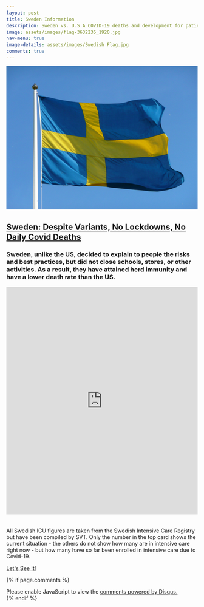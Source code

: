 ```yaml
---
layout: post
title: Sweden Information
description: Sweden vs. U.S.A COVID-19 deaths and development for patients in intensive care units with Covid-19 due to the coronavirus. 
image: assets/images/flag-3632235_1920.jpg
nav-menu: true
image-details: assets/images/Swedish Flag.jpg
comments: true
---
```


<script> function load_Sweden() { 
  const url = "https://mfjx6tjima.execute-api.us-west-1.amazonaws.com/RetrieveSwedenDeaths"; 

  fetch(url) 
  .then(response => response.text()) 
  .then(contents => document.getElementById("graphcaption").innerHTML += " Had the US been able to maintain Sweden's reported C19 Death Rate of " + "" + contents.substring(1, contents.length - 1) + " Per Million People, fewer Americans would be dead. Sweden never wore masks or locked down.") .catch(() => console.log("Can’t access " + url + " response. Blocked by browser?")) } </script>
<img onload="load_Sweden()" style="" src="/assets/images/Swedish Flag.jpg" alt="">



<div class="inner">
 <a href="https://denver.cbslocal.com/2020/12/15/grand-county-covid-deaths/" style="font-size: 130%; margin-bottom: 20px;" target="_blank"><h3 id="hometitle" style="text-decoration: underline;">Sweden: Despite Variants, No Lockdowns, No Daily Covid Deaths</h3></a>

  <h3 id="graphcaption">Sweden, unlike the US, decided to explain to people the risks and best practices, 
    but did not close schools, stores, or other activities.  As a result, they have attained herd immunity and have a lower death rate than the US.</h3>
    <iframe id="graph" src="https://ourworldindata.org/grapher/total-covid-deaths-per-million?tab=chart&yScale=linear&year=latest&time=2020-01-31..latest&country=SWE~USA&region=Europe" loading="lazy" style="width: 100%; height: 600px; border: 0px none;"></iframe>
  <br><br>
</div>

All Swedish ICU figures are taken from the Swedish Intensive Care Registry but have been compiled by SVT. Only the number in the top card shows the current situation - the others do not show how many are in intensive care right now - but how many have so far been enrolled in intensive care due to Covid-19.

<a href="https://www.svt.se/datajournalistik/corona-i-intensivvarden/" class="button next scrolly" target="_blank">Let's See It!</a>

{% if page.comments %}
<div class="inner disqus">
    <div id="disqus_thread"></div>
    <script>
        var disqus_config = function () {
        this.page.url = '{{ page.url | absolute_url }}';  
        this.page.identifier = '{{ page.url }}'; 
        };
        (function() { // DON'T EDIT BELOW THIS LINE
        var d = document, s = d.createElement('script');
        s.src = 'https://joelhay-com.disqus.com/embed.js';
        s.setAttribute('data-timestamp', +new Date());
        (d.head || d.body).appendChild(s);
        })();
    </script>
    <noscript>Please enable JavaScript to view the <a href="https://disqus.com/?ref_noscript">comments powered by Disqus.</a></noscript>
</div>                         
{% endif %} 
